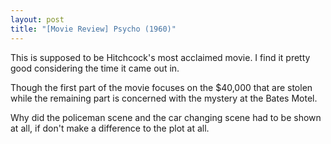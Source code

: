 ```yaml
---
layout: post
title: "[Movie Review] Psycho (1960)"
---
```


This is supposed to be Hitchcock's most acclaimed movie.
I find it pretty good considering the time it came out in.

Though the first part of the movie focuses on the $40,000 that are stolen while the remaining part is concerned with the mystery at the Bates Motel.

Why did the policeman scene and the car changing scene had to be shown at all, if don't make a difference to the plot at all.

